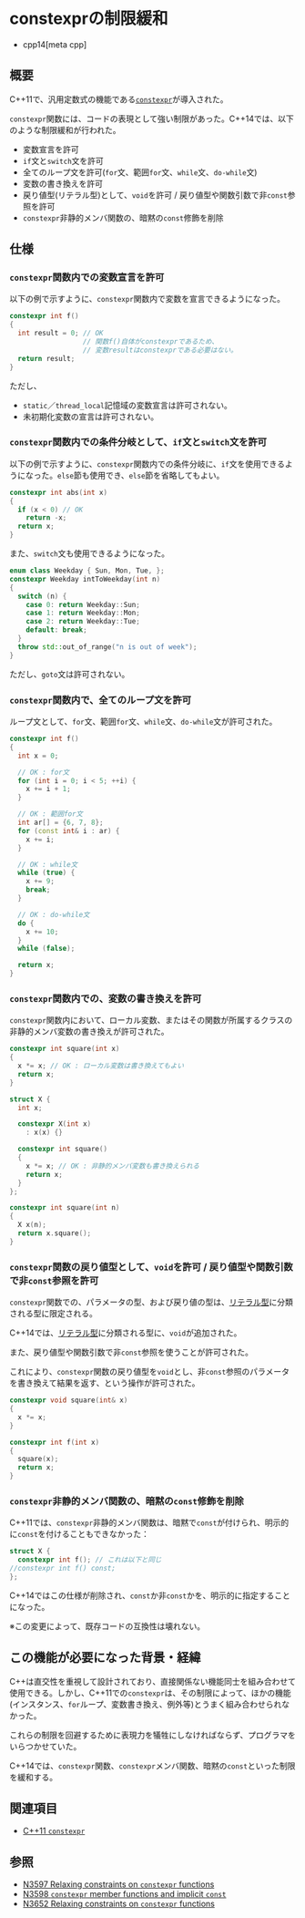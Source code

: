# constexprの制限緩和
* cpp14[meta cpp]

## 概要
C++11で、汎用定数式の機能である[`constexpr`](/lang/cpp11/constexpr.md)が導入された。

`constexpr`関数には、コードの表現として強い制限があった。C++14では、以下のような制限緩和が行われた。

- 変数宣言を許可
- `if`文と`switch`文を許可
- 全てのループ文を許可(`for`文、範囲`for`文、`while`文、`do-while`文)
- 変数の書き換えを許可
- 戻り値型(リテラル型)として、`void`を許可 / 戻り値型や関数引数で非`const`参照を許可
- `constexpr`非静的メンバ関数の、暗黙の`const`修飾を削除


## 仕様
### `constexpr`関数内での変数宣言を許可

以下の例で示すように、`constexpr`関数内で変数を宣言できるようになった。

```cpp
constexpr int f()
{
  int result = 0; // OK
                  // 関数f()自体がconstexprであるため、
                  // 変数resultはconstexprである必要はない。
  return result;
}
```

ただし、

- `static`／`thread_local`記憶域の変数宣言は許可されない。
- 未初期化変数の宣言は許可されない。


### `constexpr`関数内での条件分岐として、`if`文と`switch`文を許可

以下の例で示すように、`constexpr`関数内での条件分岐に、`if`文を使用できるようになった。`else`節も使用でき、`else`節を省略してもよい。

```cpp
constexpr int abs(int x)
{
  if (x < 0) // OK
    return -x;
  return x;
}
```

また、`switch`文も使用できるようになった。

```cpp
enum class Weekday { Sun, Mon, Tue, };
constexpr Weekday intToWeekday(int n)
{
  switch (n) {
    case 0: return Weekday::Sun;
    case 1: return Weekday::Mon;
    case 2: return Weekday::Tue;
    default: break;
  }
  throw std::out_of_range("n is out of week");
}
```

ただし、`goto`文は許可されない。


### `constexpr`関数内で、全てのループ文を許可

ループ文として、`for`文、範囲`for`文、`while`文、`do-while`文が許可された。

```cpp
constexpr int f()
{
  int x = 0;

  // OK : for文
  for (int i = 0; i < 5; ++i) {
    x += i + 1;
  }

  // OK : 範囲for文
  int ar[] = {6, 7, 8};
  for (const int& i : ar) {
    x += i;
  }

  // OK : while文
  while (true) {
    x += 9;
    break;
  }

  // OK : do-while文
  do {
    x += 10;
  }
  while (false);

  return x;
}
```


### `constexpr`関数内での、変数の書き換えを許可
`constexpr`関数内において、ローカル変数、またはその関数が所属するクラスの非静的メンバ変数の書き換えが許可された。

```cpp
constexpr int square(int x)
{
  x *= x; // OK : ローカル変数は書き換えてもよい
  return x;
}
```

```cpp
struct X {
  int x;

  constexpr X(int x)
    : x(x) {}

  constexpr int square()
  {
    x *= x; // OK : 非静的メンバ変数も書き換えられる
    return x;
  }
};

constexpr int square(int n)
{
  X x(n);
  return x.square();
}
```


### `constexpr`関数の戻り値型として、`void`を許可 / 戻り値型や関数引数で非`const`参照を許可
`constexpr`関数での、パラメータの型、および戻り値の型は、[リテラル型](/reference/type_traits/is_literal_type.md)に分類される型に限定される。

C++14では、[リテラル型](/reference/type_traits/is_literal_type.md)に分類される型に、`void`が追加された。

また、戻り値型や関数引数で非`const`参照を使うことが許可された。

これにより、`constexpr`関数の戻り値型を`void`とし、非`const`参照のパラメータを書き換えて結果を返す、という操作が許可された。

```cpp
constexpr void square(int& x)
{
  x *= x;
}

constexpr int f(int x)
{
  square(x);
  return x;
}
```


### `constexpr`非静的メンバ関数の、暗黙の`const`修飾を削除
C++11では、`constexpr`非静的メンバ関数は、暗黙で`const`が付けられ、明示的に`const`を付けることもできなかった：

```cpp
struct X {
  constexpr int f(); // これは以下と同じ
//constexpr int f() const;
};
```

C++14ではこの仕様が削除され、`const`か非`const`かを、明示的に指定することになった。

※この変更によって、既存コードの互換性は壊れない。


## この機能が必要になった背景・経緯
C++は直交性を重視して設計されており、直接関係ない機能同士を組み合わせて使用できる。しかし、C++11での`constexpr`は、その制限によって、ほかの機能(インスタンス、`for`ループ、変数書き換え、例外等)とうまく組み合わせられなかった。

これらの制限を回避するために表現力を犠牲にしなければならず、プログラマをいらつかせていた。

C++14では、`constexpr`関数、`constexpr`メンバ関数、暗黙の`const`といった制限を緩和する。


## 関連項目
- [C++11 `constexpr`](/lang/cpp11/constexpr.md)


## 参照
- [N3597 Relaxing constraints on `constexpr` functions](http://www.open-std.org/jtc1/sc22/wg21/docs/papers/2013/n3597.html)
- [N3598 `constexpr` member functions and implicit `const`](http://www.open-std.org/jtc1/sc22/wg21/docs/papers/2013/n3598.html)
- [N3652 Relaxing constraints on `constexpr` functions](http://www.open-std.org/jtc1/sc22/wg21/docs/papers/2013/n3652.html)

